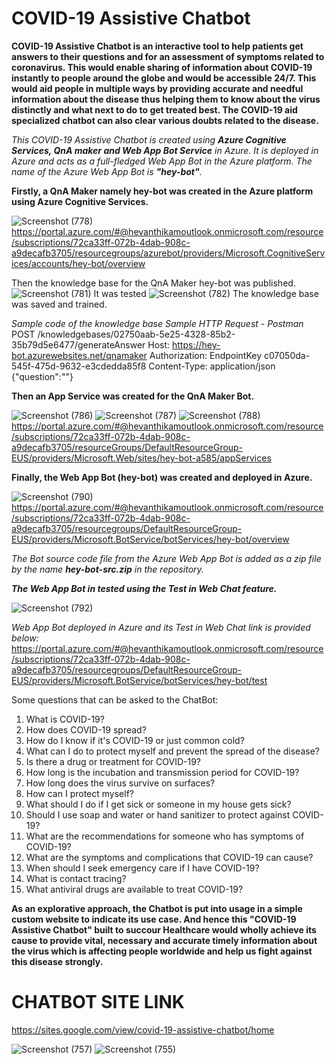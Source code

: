 # COVID-19 Assistive Chatbot
__COVID-19 Assistive Chatbot is an interactive tool to help patients get answers to their questions and for an assessment of symptoms related to coronavirus. This would enable sharing of information about COVID-19 instantly to people around the globe and would be accessible 24/7. This would aid people in multiple ways by providing accurate and needful information about the disease thus helping them to know about the virus distinctly and what next to do to get treated best. The COVID-19 aid specialized chatbot can also clear various doubts related to the disease.__

_This COVID-19 Assistive Chatbot is created using __Azure Cognitive Services, QnA maker and Web App Bot Service__ in Azure. It is deployed in Azure and acts as a full-fledged Web App Bot in the Azure platform. The name of the Azure Web App Bot is __"hey-bot"__._

__Firstly, a QnA Maker namely hey-bot was created in the Azure platform using Azure Cognitive Services.__

![Screenshot (778)](https://user-images.githubusercontent.com/83343293/154432169-75a3c7d3-7d64-43c1-8f9b-471b53faa9db.png)
https://portal.azure.com/#@hevanthikamoutlook.onmicrosoft.com/resource/subscriptions/72ca33ff-072b-4dab-908c-a9decafb3705/resourcegroups/azurebot/providers/Microsoft.CognitiveServices/accounts/hey-bot/overview

Then the knowledge base for the QnA Maker hey-bot was published.
![Screenshot (781)](https://user-images.githubusercontent.com/83343293/154433850-9053d534-74dd-4d24-83f8-f712f495e89a.png)
It was tested
![Screenshot (782)](https://user-images.githubusercontent.com/83343293/154434088-cf508abe-2732-4379-893a-f50889680c10.png)
The knowledge base was saved and trained.

_Sample code of the knowledge base_
_Sample HTTP Request - Postman_
POST /knowledgebases/02750aab-5e25-4328-85b2-35b79d5e6477/generateAnswer
Host: https://hey-bot.azurewebsites.net/qnamaker
Authorization: EndpointKey c07050da-545f-475d-9632-e3cdedda85f8
Content-Type: application/json
{"question":"<Your question>"}

__Then an App Service was created for the QnA Maker Bot.__

![Screenshot (786)](https://user-images.githubusercontent.com/83343293/154435643-fc835c95-deb7-4562-99b1-6b24a6899521.png)
![Screenshot (787)](https://user-images.githubusercontent.com/83343293/154435784-cea0d69e-b858-45a6-9780-77a656fc499e.png)
![Screenshot (788)](https://user-images.githubusercontent.com/83343293/154436123-cb723a41-87c0-407f-bfad-3c53e35c7612.png)
https://portal.azure.com/#@hevanthikamoutlook.onmicrosoft.com/resource/subscriptions/72ca33ff-072b-4dab-908c-a9decafb3705/resourceGroups/DefaultResourceGroup-EUS/providers/Microsoft.Web/sites/hey-bot-a585/appServices

__Finally, the Web App Bot (hey-bot) was created and deployed in Azure.__

![Screenshot (790)](https://user-images.githubusercontent.com/83343293/154438112-4415521e-3824-4d1a-b20b-6e51e961e140.png)
https://portal.azure.com/#@hevanthikamoutlook.onmicrosoft.com/resource/subscriptions/72ca33ff-072b-4dab-908c-a9decafb3705/resourcegroups/DefaultResourceGroup-EUS/providers/Microsoft.BotService/botServices/hey-bot/overview

_The Bot source code file from the Azure Web App Bot is added as a zip file by the name __hey-bot-src.zip__ in the repository._

__*The Web App Bot in tested using the Test in Web Chat feature.*__

![Screenshot (792)](https://user-images.githubusercontent.com/83343293/154439836-10c79399-4a01-42e5-bb16-db089aee56a4.png)

_Web App Bot deployed in Azure and its Test in Web Chat link is provided below:_
https://portal.azure.com/#@hevanthikamoutlook.onmicrosoft.com/resource/subscriptions/72ca33ff-072b-4dab-908c-a9decafb3705/resourcegroups/DefaultResourceGroup-EUS/providers/Microsoft.BotService/botServices/hey-bot/test

Some questions that can be asked to the ChatBot:
1. What is COVID-19?
2. How does COVID-19 spread?
3. How do I know if it's COVID-19 or just common cold?
4. What can I do to protect myself and prevent the spread of the disease?
5. Is there a drug or treatment for COVID-19?
6. How long is the incubation and transmission period for COVID-19?
7. How long does the virus survive on surfaces?
8. How can I protect myself?
9. What should I do if I get sick or someone in my house gets sick?
10. Should I use soap and water or hand sanitizer to protect against COVID-19?
11. What are the recommendations for someone who has symptoms of COVID-19?
12. What are the symptoms and complications that COVID-19 can cause?
13. When should I seek emergency care if I have COVID-19?
14. What is contact tracing?
15. What antiviral drugs are available to treat COVID-19?

__As an explorative approach, the Chatbot is put into usage in a simple custom website to indicate its use case. And hence this "COVID-19 Assistive Chatbot" built to succour Healthcare would wholly achieve its cause to provide vital, necessary and accurate timely information about the virus which is affecting people worldwide and help us fight against this disease strongly.__
# CHATBOT SITE LINK
https://sites.google.com/view/covid-19-assistive-chatbot/home

  
![Screenshot (757)](https://user-images.githubusercontent.com/83343293/152024860-49d081f0-d503-4b71-ade4-483a5adeadc3.png)
![Screenshot (755)](https://user-images.githubusercontent.com/83343293/152024917-86ae2d67-c607-4409-9df2-1af20002ed85.png)


